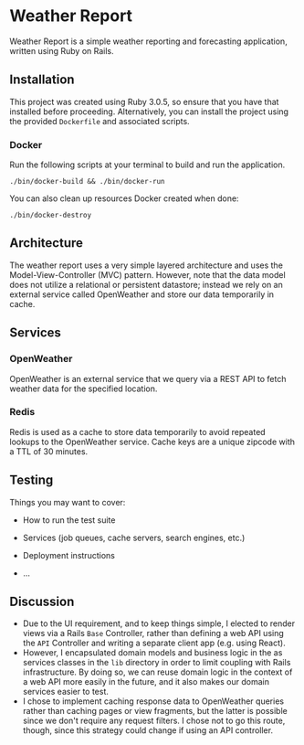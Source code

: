 # Weather Report

Weather Report is a simple weather reporting and forecasting
application, written using Ruby on Rails.

## Installation

This project was created using Ruby 3.0.5, so ensure that you have
that installed before proceeding. Alternatively, you can install the
project using the provided `Dockerfile` and associated scripts.

### Docker

Run the following scripts at your terminal to build and run the
application.

```command
./bin/docker-build && ./bin/docker-run
```

You can also clean up resources Docker created when done:

```command
./bin/docker-destroy
```

## Architecture

The weather report uses a very simple layered architecture and uses
the Model-View-Controller (MVC) pattern. However, note that the data
model does not utilize a relational or persistent datastore; instead
we rely on an external service called OpenWeather and store our data
temporarily in cache.

## Services

### OpenWeather

OpenWeather is an external service that we query via a REST API to
fetch weather data for the specified location.

### Redis

Redis is used as a cache to store data temporarily to avoid repeated
lookups to the OpenWeather service. Cache keys are a unique zipcode
with a TTL of 30 minutes.

## Testing

Things you may want to cover:

* How to run the test suite

* Services (job queues, cache servers, search engines, etc.)

* Deployment instructions

* ...

## Discussion

- Due to the UI requirement, and to keep things simple, I elected to
  render views via a Rails `Base` Controller, rather than defining a
  web API using the `API` Controller and writing a separate client app
  (e.g. using React).
- However, I encapsulated domain models and business logic in the as
  services classes in the `lib` directory in order to limit coupling
  with Rails infrastructure. By doing so, we can reuse domain logic in
  the context of a web API more easily in the future, and it also
  makes our domain services easier to test.
- I chose to implement caching response data to OpenWeather queries
  rather than caching pages or view fragments, but the latter is
  possible since we don't require any request filters. I chose not to
  go this route, though, since this strategy could change if using an
  API controller.
